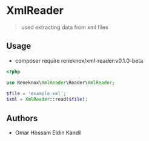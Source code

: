 # XmlReader
> used extracting data from xml files
## Usage
- composer require reneknox/xml-reader:v0.1.0-beta
```php
<?php

use Reneknox\XmlReader\Reader\XmlReader;
 
$file = 'example.xml';
$xml = XmlReader::read($file);


```
## Authors
- Omar Hossam Eldin Kandil
